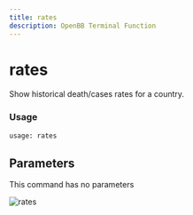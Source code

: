 ```yaml
---
title: rates
description: OpenBB Terminal Function
---
```


# rates

Show historical death/cases rates for a country.

### Usage 
```python
usage: rates
```

## Parameters

This command has no parameters


![rates](https://user-images.githubusercontent.com/46355364/153898007-a051dc1c-4b03-4c3c-ae72-c61da8f732ff.png)

